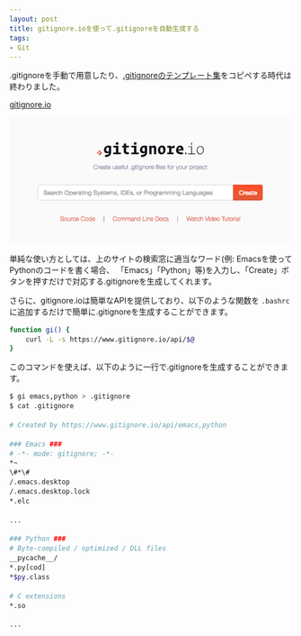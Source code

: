 ```yaml
---
layout: post
title: gitignore.ioを使って.gitignoreを自動生成する
tags:
- Git
---
```


.gitignoreを手動で用意したり、[.gitignoreのテンプレート集](https://github.com/github/gitignore)をコピペする時代は終わりました。

[gitignore.io](https://www.gitignore.io/)

![gitignore.io](/img/post/2018-05-20-gitignore.png)

単純な使い方としては、上のサイトの検索窓に適当なワード(例: Emacsを使ってPythonのコードを書く場合、 「Emacs」「Python」等)を入力し、「Create」ボタンを押すだけで対応する.gitignoreを生成してくれます。

さらに、gitignore.ioは簡単なAPIを提供しており、以下のような関数を `.bashrc` に追加するだけで簡単に.gitignoreを生成することができます。

``` sh
function gi() {
    curl -L -s https://www.gitignore.io/api/$@
}
```

このコマンドを使えば、以下のように一行で.gitignoreを生成することができます。


``` sh
$ gi emacs,python > .gitignore
$ cat .gitignore

# Created by https://www.gitignore.io/api/emacs,python

### Emacs ###
# -*- mode: gitignore; -*-
*~
\#*\#
/.emacs.desktop
/.emacs.desktop.lock
*.elc

...

### Python ###
# Byte-compiled / optimized / DLL files
__pycache__/
*.py[cod]
*$py.class

# C extensions
*.so

...
```


